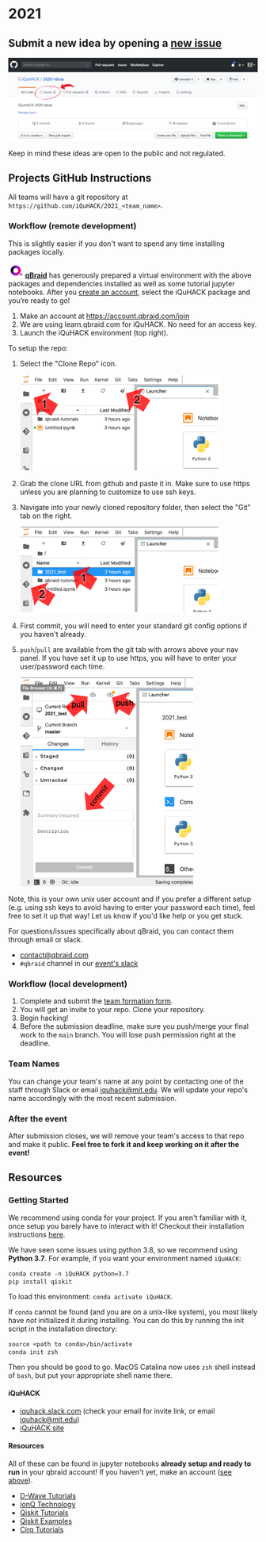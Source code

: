 # 2021
## Submit a new idea by opening a [new issue](https://github.com/iQuHACK/2021/issues/new "go to New Issue")

[![Issue Help](static/issue_help.png)](https://github.com/iQuHACK/2021/issues "go to Issues")

Keep in mind these ideas are open to the public and not regulated.

## Projects GitHub Instructions
All teams will have a git repository at `https://github.com/iQuHACK/2021_<team_name>`.

### Workflow (remote development)
This is slightly easier if you don't want to spend any time installing packages locally.

<img src="static/qbraid_logo.png" height=30px></img>
**[qBraid](https://www.qbraid.com/)** has generously prepared a virtual environment with the above packages and dependencies installed as well as some tutorial jupyter notebooks.
After you [create an account](https://account.qbraid.com/join), select the iQuHACK package and you’re ready to go!

1. Make an account at https://account.qbraid.com/join 
2. We are using learn.qbraid.com for iQuHACK. No need for an access key.
3. Launch the iQuHACK environment (top right).

To setup the repo:

1. Select the "Clone Repo" icon.

    <img src="static/step1.png" width=400px></img>

2. Grab the clone URL from github and paste it in. Make sure to use https unless you are planning to customize to use ssh keys.

3. Navigate into your newly cloned repository folder, then select the "Git" tab on the right.

    <img src="static/step2.png" width=400px></img>

4. First commit, you will need to enter your standard git config options if you haven't already.
5. `push`/`pull` are available from the git tab with arrows above your nav panel. If you have set it up to use https, you will have to enter your user/password each time.

    <img src="static/step3.png" width=350px></img>

Note, this is your own unix user account and if you prefer a different setup (e.g. using ssh keys to avoid having to enter your password each time), feel free to set it up that way! Let us know if you'd like help or you get stuck.

For questions/issues specifically about qBraid, you can contact them through email or slack.
- contact@qbraid.com
- `#qbraid` channel in our [event's slack](https://iquhack.slack.com)

### Workflow (local development)
1. Complete and submit the [team formation form](https://forms.gle/yhBwRT78Vtt1S5nL8).
2. You will get an invite to your repo. Clone your repository.
3. Begin hacking!
4. Before the submission deadline, make sure you push/merge your final work to the `main` branch. You will lose push permission right at the deadline.

### Team Names
You can change your team's name at any point by contacting one of the staff through Slack or email iquhack@mit.edu.
We will update your repo's name accordingly with the most recent submission.

### After the event
After submission closes, we will remove your team's access to that repo and make it public.
**Feel free to fork it and keep working on it after the event!**

## Resources
### Getting Started
We recommend using conda for your project. If you aren't familiar with it, once setup you barely have to interact with it! Checkout their installation instructions [here](https://docs.conda.io/projects/conda/en/latest/user-guide/install/).

We have seen some issues using python 3.8, so we recommend using **Python 3.7**.
For example, if you want your environment named `iQuHACK`:
```
conda create -n iQuHACK python=3.7
pip install qiskit
```
To load this environment: `conda activate iQuHACK`.

If `conda` cannot be found (and you are on a unix-like system), you most likely have *not* initialized it during installing.
You can do this by running the init script in the installation directory:
```
source <path to conda>/bin/activate
conda init zsh
```
Then you should be good to go. MacOS Catalina now uses `zsh` shell instead of `bash`, but put your appropriate shell name there.

#### iQuHACK
- [iquhack.slack.com](https://iquhack.slack.com/) (check your email for invite link, or email iquhack@mit.edu)
- [iQuHACK site](https://www.iquise.mit.edu/iQuHACK)

#### Resources

All of these can be found in jupyter notebooks **already setup and ready to run** in your qbraid account!
If you haven't yet, make an account ([see above](#workflow-remote-development)).

- [D-Wave Tutorials](https://www.dwavesys.com/resources/tutorials)
- [ionQ Technology](https://ionq.com/technology)
- [Qiskit Tutorials](https://qiskit.org/learn/)
- [Qiskit Examples](https://qiskit.org/experiments/)
- [Cirq Tutorials](https://quantumai.google/cirq)